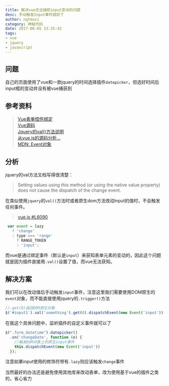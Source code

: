 ```yaml
---
title: 解决vue无法捕获input变动的问题
desc: 手动触发Input事件就好了
author: ngtmuzi
category: 神秘代码
date: 2017-06-05 13:35:42
tags:
- vue
- jquery
- javascript
---
```

## 问题

自己的页面使用了vue和一款jquery的时间选择插件`datepicker`，但选好时间后input框的变动并没有被vue捕获到

## 参考资料

> [Vue表单控件绑定](http://cn.vuejs.org/v2/guide/forms.html#基础用法)  
> [Vue源码](https://github.com/vuejs/vue/blob/dev/dist/vue.js#L6090)  
> [Jquery的val()方法说明](http://api.jquery.com/val/#val-value)  
> [从vue.js的源码分析...](http://www.cnblogs.com/Eden-cola/p/vue-v-model-with-input.html)  
> [MDN: Event对象](https://developer.mozilla.org/zh-CN/docs/Web/API/Event)

## 分析

jquery的val方法文档写得很清楚：

> Setting values using this method (or using the native value property) does not cause the dispatch of the change event.

在类似使用`jquery`的`val()`方法时或者原生dom方法改动input的值时，不会触发任何事件。

> [vue.js #L6090](https://github.com/vuejs/vue/blob/dev/dist/vue.js#L6090)
 ```javascript
  var event = lazy
    ? 'change'
    : type === 'range'
      ? RANGE_TOKEN
      : 'input';
```

而vue是通过绑定事件（默认是`input`）来获知表单元素的变动的，因此这个问题就是因为插件直接用`.val()`设置了值，而vue无法获知。

## 解决方案

我们可以在改动值后手动触发`input`事件，注意这里我们需要使用DOM原生的`event`对象，而不能直接使用jquery的`.trigger()`方法
```javascript
//.get(0)返回DOM原生对象
$('#input1').val('something').get(0).dispatchEvent(new Event('input'));
```
在我这个具体问题中，监听插件的自定义事件就可以了
```javascript
$(".form_datetime").datepicker()
  .on('changeDate', function (e) {
    //触发DOM对象上的原生input事件
    this.dispatchEvent(new Event('input'))
  });
```
注意如果input使用的修饰符带有`.lazy`则应该触发`change`事件

当然最好的办法还是避免使用其他库来改动表单，改为使用基于vue的插件之类的，省心省力